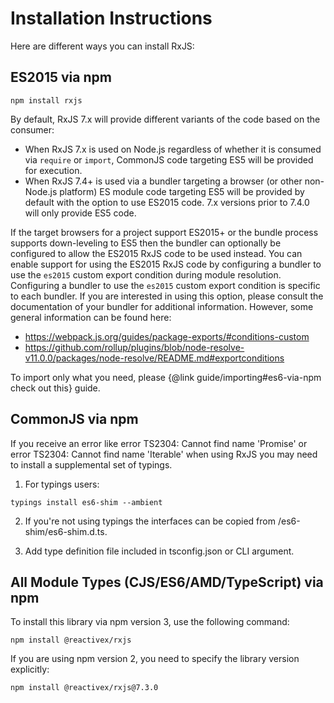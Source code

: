 # Installation Instructions

Here are different ways you can install RxJS:

## ES2015 via npm

```shell
npm install rxjs
```

By default, RxJS 7.x will provide different variants of the code based on the consumer:

- When RxJS 7.x is used on Node.js regardless of whether it is consumed via `require` or `import`, CommonJS code targeting ES5 will be provided for execution.
- When RxJS 7.4+ is used via a bundler targeting a browser (or other non-Node.js platform) ES module code targeting ES5 will be provided by default with the option to use ES2015 code.
  7.x versions prior to 7.4.0 will only provide ES5 code.

If the target browsers for a project support ES2015+ or the bundle process supports down-leveling to ES5 then the bundler can optionally be configured to allow the ES2015 RxJS code to be used instead.
You can enable support for using the ES2015 RxJS code by configuring a bundler to use the `es2015` custom export condition during module resolution.
Configuring a bundler to use the `es2015` custom export condition is specific to each bundler.
If you are interested in using this option, please consult the documentation of your bundler for additional information.
However, some general information can be found here:

- https://webpack.js.org/guides/package-exports/#conditions-custom
- https://github.com/rollup/plugins/blob/node-resolve-v11.0.0/packages/node-resolve/README.md#exportconditions

To import only what you need, please {@link guide/importing#es6-via-npm check out this} guide.

## CommonJS via npm

If you receive an error like error TS2304: Cannot find name 'Promise' or error TS2304: Cannot find name
'Iterable' when using RxJS you may need to install a supplemental set of typings.

1.  For typings users:

```shell
typings install es6-shim --ambient
```

2.  If you're not using typings the interfaces can be copied from /es6-shim/es6-shim.d.ts.

3.  Add type definition file included in tsconfig.json or CLI argument.

## All Module Types (CJS/ES6/AMD/TypeScript) via npm

To install this library via npm version 3, use the following command:

```shell
npm install @reactivex/rxjs
```

If you are using npm version 2, you need to specify the library version explicitly:

```shell
npm install @reactivex/rxjs@7.3.0
```
